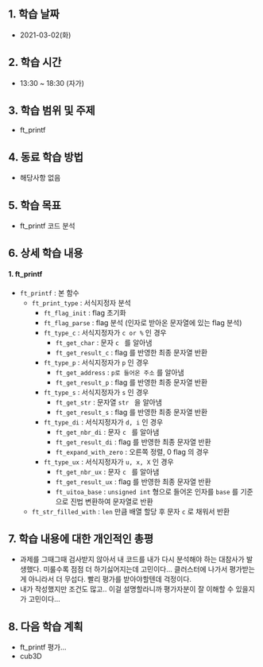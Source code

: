 

## 1. 학습 날짜

* 2021-03-02(화)



## 2. 학습 시간

* 13:30 ~ 18:30 (자가)



## 3. 학습 범위 및 주제

* ft_printf



## 4. 동료 학습 방법

* 해당사항 없음



## 5. 학습 목표

* ft_printf 코드 분석



## 6. 상세 학습 내용

#### 1. ft_printf

* `ft_printf` : 본 함수
  * `ft_print_type` : 서식지정자 분석
    * `ft_flag_init` : flag 초기화
    * `ft_flag_parse` : flag 분석 (인자로 받아온 문자열에 있는 flag 분석)
    * `ft_type_c` : 서식지정자가 `c or %` 인 경우
      * `ft_get_char` : 문자 `c ` 를  알아냄
      * `ft_get_result_c` : flag 를 반영한 최종 문자열 반환
    * `ft_type_p` : 서식지정자가 `p` 인 경우
      * `ft_get_address` : `p로 들어온 주소` 를  알아냄
      * `ft_get_result_p` : flag 를 반영한 최종 문자열 반환
    * `ft_type_s` : 서식지정자가 `s` 인 경우
      * `ft_get_str` : 문자열 `str ` 을  알아냄
      * `ft_get_result_s` : flag 를 반영한 최종 문자열 반환
    * `ft_type_di` : 서식지정자가 `d, i` 인 경우
      * `ft_get_nbr_di` : 문자 `c ` 를  알아냄
      * `ft_get_result_di` : flag 를 반영한 최종 문자열 반환
      * `ft_expand_with_zero` : 오른쪽 정렬, 0 flag 의 경우
    * `ft_type_ux` : 서식지정자가 `u, x, X` 인 경우
      * `ft_get_nbr_ux` : 문자 `c ` 를  알아냄
      * `ft_get_result_ux` : flag 를 반영한 최종 문자열 반환
      * `ft_uitoa_base` : `unsigned int` 형으로 들어온 인자를 `base` 를 기준으로 진법 변환하여 문자열로 반환
  * `ft_str_filled_with` : `len` 만큼 배열 할당 후 문자 `c` 로 채워서 반환



## 7. 학습 내용에 대한 개인적인 총평

* 과제를 그때그때 검사받지 않아서 내 코드를 내가 다시 분석해야 하는 대참사가 발생했다. 미룰수록 점점 더 하기싫어지는데 고민이다... 클러스터에 나가서 평가받는게 아니라서 더 무섭다. 빨리 평가를 받아야할텐데 걱정이다. 
* 내가 작성했지만 조건도 많고.. 이걸 설명할라니까 평가자분이 잘 이해할 수 있을지가 고민이다... 



## 8. 다음 학습 계획

* ft_printf 평가...
* cub3D

